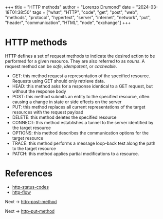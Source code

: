 +++
title = "HTTP methods"
author = "Lorenzo Drumond"
date = "2024-03-18T01:38:50"
tags = ["what",  "HTTP",  "code",  "get",  "post",  "web",  "methods",  "protocol",  "hypertext",  "server",  "internet",  "network",  "put",  "header",  "communication",  "HTML",  "node",  "exchange"]
+++


# HTTP methods
HTTP defines a set of request methods to indicate the desired action to be performed for a given resource. They are also referred to as _nouns_. A request method can be _safe_, _idempotent_, or _cacheable_.

- GET: this method request a representation of the specified resource. Requests using GET should only retrieve data.
- HEAD: this method asks for a response identical to a GET request, but without the response body
- POST: this method submits an entity to the specified resource, often causing a change in state or side effects on the server
- PUT: this method replaces all current representations of the target resources with the request payload
- DELETE: this method deletes the specified resource
- CONNECT: this method establishes a tunnel to the server identified by the target resource
- OPTIONS: this method describes the communication options for the target resource
- TRACE: this method performs a message loop-back test along the path to the target resource
- PATCH: this method applies partial modifications to a resource.

# References
- [http-status-codes](/wiki/http-status-codes/)
- [http-flow](/wiki/http-flow/)

Next -> [http-post-method](/wiki/http-post-method/)

Next -> [http-put-method](/wiki/http-put-method/)
